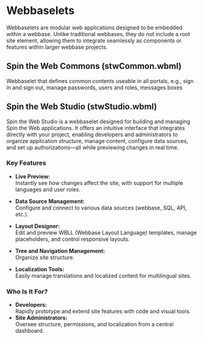 # Webbaselets

Webbaselets are modular web applications designed to be embedded within a webbase. Unlike traditional webbases, they do not include a root site element, allowing them to integrate seamlessly as components or features within larger webbase projects.

## Spin the Web Commons (stwCommon.wbml)

Webbaselet that defines common contents useable in all portals, e.g., sign in and sign out, manage passwords, users and roles, messages boxes

## Spin the Web Studio (stwStudio.wbml)

Spin the Web Studio is a webbaselet designed for building and managing Spin the Web applications. It offers an intuitive interface that integrates directly with your project, enabling developers and administrators to organize application structure, manage content, configure data sources, and set up authorizations—all while previewing changes in real time.

### Key Features

- **Live Preview:**  
  Instantly see how changes affect the site, with support for multiple languages and user roles.

- **Data Source Management:**  
  Configure and connect to various data sources (webbase, SQL, API, etc.).

- **Layout Designer:**  
  Edit and preview WBLL (Webbase Layout Language) templates, manage placeholders, and control responsive layouts.

- **Tree and Navigation Management:**  
  Organize site structure.

- **Localization Tools:**  
  Easily manage translations and localized content for multilingual sites.

### Who Is It For?

- **Developers:**  
  Rapidly prototype and extend site features with code and visual tools.
- **Site Administrators:**  
  Oversee structure, permissions, and localization from a central dashboard.
